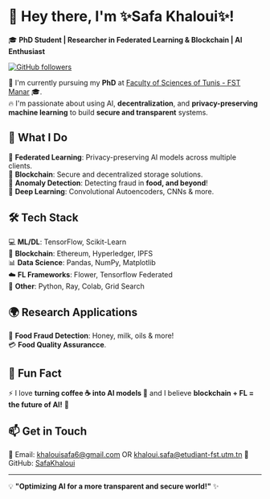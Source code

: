 <!--
**khsafa/khsafa** is a ✨ _special_ ✨ repository because its `README.md` (this file) appears on your GitHub profile.

Here are some ideas to get you started:

- 🔭 I’m currently working on ...
- 🌱 I’m currently learning ...
- 👯 I’m looking to collaborate on ...
- 🤔 I’m looking for help with ...
- 💬 Ask me about ...
- 📫 How to reach me: ...
- 😄 Pronouns: ...
- ⚡ Fun fact: ...
-->
# 👋 Hey there, I'm ✨Safa Khaloui✨!  

🎓 **PhD Student | Researcher in Federated Learning & Blockchain | AI Enthusiast**

[![GitHub followers](https://img.shields.io/github/followers/khsafa?style=social)](https://github.com/khsafa?tab=followers)  

🔬 I'm currently pursuing my **PhD** at [Faculty of Sciences of Tunis - FST Manar](https://www.fst.rnu.tn/) 🎓.  
🔥 I'm passionate about using AI, **decentralization**, and **privacy-preserving machine learning** to build **secure and transparent** systems.  

## 🚀 What I Do  
🔹 **Federated Learning**: Privacy-preserving AI models across multiple clients.  
🔹 **Blockchain**: Secure and decentralized storage solutions.  
🔹 **Anomaly Detection**: Detecting fraud in **food, and beyond**!  
🔹 **Deep Learning**: Convolutional Autoencoders, CNNs & more.  

## 🛠️ Tech Stack  
💻 **ML/DL**: TensorFlow, Scikit-Learn  
🔗 **Blockchain**: Ethereum, Hyperledger, IPFS  
📊 **Data Science**: Pandas, NumPy, Matplotlib  
☁️ **FL Frameworks**: Flower, Tensorflow Federated  
🔧 **Other**: Python, Ray, Colab, Grid Search  

## 🌍 Research Applications  
🍯 **Food Fraud Detection**: Honey, milk, oils & more!  
💳 **Food Quality Assurancce**.  

## 🌟 Fun Fact  
⚡ I love **turning coffee ☕ into AI models 🤖** and I believe **blockchain + FL = the future of AI!** 🚀  

## 📫 Get in Touch  
💌 Email: khalouisafa6@gmail.com  OR khaloui.safa@etudiant-fst.utm.tn 
📂 GitHub: [SafaKhaloui](https://github.com/khsafa)  

---

💡 **"Optimizing AI for a more transparent and secure world!"** ✨  
